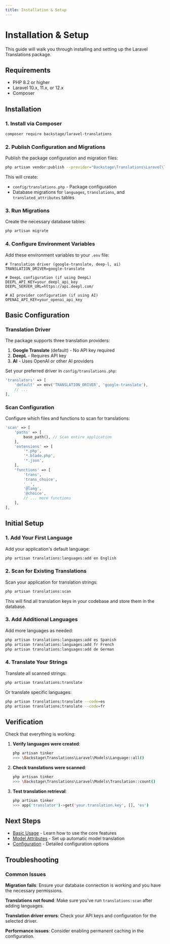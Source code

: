 ```yaml
---
title: Installation & Setup
---
```


# Installation & Setup

This guide will walk you through installing and setting up the Laravel Translations package.

## Requirements

- PHP 8.2 or higher
- Laravel 10.x, 11.x, or 12.x
- Composer

## Installation

### 1. Install via Composer

```bash
composer require backstage/laravel-translations
```

### 2. Publish Configuration and Migrations

Publish the package configuration and migration files:

```bash
php artisan vendor:publish --provider="Backstage\Translations\Laravel\TranslationServiceProvider"
```

This will create:
- `config/translations.php` - Package configuration
- Database migrations for `languages`, `translations`, and `translated_attributes` tables

### 3. Run Migrations

Create the necessary database tables:

```bash
php artisan migrate
```

### 4. Configure Environment Variables

Add these environment variables to your `.env` file:

```env
# Translation driver (google-translate, deep-l, ai)
TRANSLATION_DRIVER=google-translate

# DeepL configuration (if using DeepL)
DEEPL_API_KEY=your_deepl_api_key
DEEPL_SERVER_URL=https://api.deepl.com/

# AI provider configuration (if using AI)
OPENAI_API_KEY=your_openai_api_key
```

## Basic Configuration

### Translation Driver

The package supports three translation providers:

1. **Google Translate** (default) - No API key required
2. **DeepL** - Requires API key
3. **AI** - Uses OpenAI or other AI providers

Set your preferred driver in `config/translations.php`:

```php
'translators' => [
    'default' => env('TRANSLATION_DRIVER', 'google-translate'),
    // ...
],
```

### Scan Configuration

Configure which files and functions to scan for translations:

```php
'scan' => [
    'paths' => [
        base_path(), // Scan entire application
    ],
    'extensions' => [
        '*.php',
        '*.blade.php',
        '*.json',
    ],
    'functions' => [
        'trans',
        'trans_choice',
        '__',
        '@lang',
        '@choice',
        // ... more functions
    ],
],
```

## Initial Setup

### 1. Add Your First Language

Add your application's default language:

```bash
php artisan translations:languages:add en English
```

### 2. Scan for Existing Translations

Scan your application for translation strings:

```bash
php artisan translations:scan
```

This will find all translation keys in your codebase and store them in the database.

### 3. Add Additional Languages

Add more languages as needed:

```bash
php artisan translations:languages:add es Spanish
php artisan translations:languages:add fr French
php artisan translations:languages:add de German
```

### 4. Translate Your Strings

Translate all scanned strings:

```bash
php artisan translations:translate
```

Or translate specific languages:

```bash
php artisan translations:translate --code=es
php artisan translations:translate --code=fr
```

## Verification

Check that everything is working:

1. **Verify languages were created**:
   ```bash
   php artisan tinker
   >>> \Backstage\Translations\Laravel\Models\Language::all()
   ```

2. **Check translations were scanned**:
   ```bash
   php artisan tinker
   >>> \Backstage\Translations\Laravel\Models\Translation::count()
   ```

3. **Test translation retrieval**:
   ```bash
   php artisan tinker
   >>> app('translator')->get('your.translation.key', [], 'es')
   ```

## Next Steps

- [Basic Usage](basic-usage.md) - Learn how to use the core features
- [Model Attributes](model-attributes.md) - Set up automatic model translation
- [Configuration](configuration.md) - Detailed configuration options

## Troubleshooting

### Common Issues

**Migration fails**: Ensure your database connection is working and you have the necessary permissions.

**Translations not found**: Make sure you've run `translations:scan` after adding languages.

**Translation driver errors**: Check your API keys and configuration for the selected driver.

**Performance issues**: Consider enabling permanent caching in the configuration.
